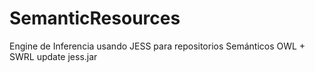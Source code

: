 # SemanticResources
 Engine de Inferencia usando JESS para repositorios Semánticos OWL + SWRL
 update jess.jar
